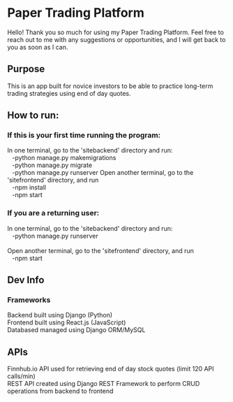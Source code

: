 # Paper Trading Platform

Hello! Thank you so much for using my Paper Trading Platform. Feel free to reach out to me with any suggestions or opportunities, and I will get back to you as soon as I can.

## Purpose
This is an app built for novice investors to be able to practice long-term trading strategies using end of day quotes. 

## How to run:
### If this is your first time running the program:
In one terminal, go to the 'sitebackend' directory and run: <br />
&ensp;  -python manage.py makemigrations <br /> 
&ensp;  -python manage.py migrate <br />
&ensp;  -python manage.py runserver
Open another terminal, go to the 'sitefrontend' directory, and run <br />
&ensp;  -npm install <br />
&ensp;  -npm start <br />

### If you are a returning user:
In one terminal, go to the 'sitebackend' directory and run: <br />
&ensp;  -python manage.py runserver <br /> <br />
Open another terminal, go to the 'sitefrontend' directory, and run <br />
&ensp;  -npm start

## Dev Info
### Frameworks
Backend built using Django (Python) <br />
Frontend built using React.js (JavaScript) <br />
Databased managed using Django ORM/MySQL <br />

## APIs
Finnhub.io API used for retrieving end of day stock quotes (limit 120 API calls/min) <br />
REST API created using Django REST Framework to perform CRUD operations from backend to frontend <br />

